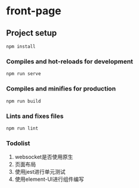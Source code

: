 # front-page

## Project setup
```
npm install
```

### Compiles and hot-reloads for development
```
npm run serve
```

### Compiles and minifies for production
```
npm run build
```

### Lints and fixes files
```
npm run lint
```

### Todolist

1. websocket是否使用原生
2. 页面布局
3. 使用jest进行单元测试
4. 使用element-UI进行组件编写